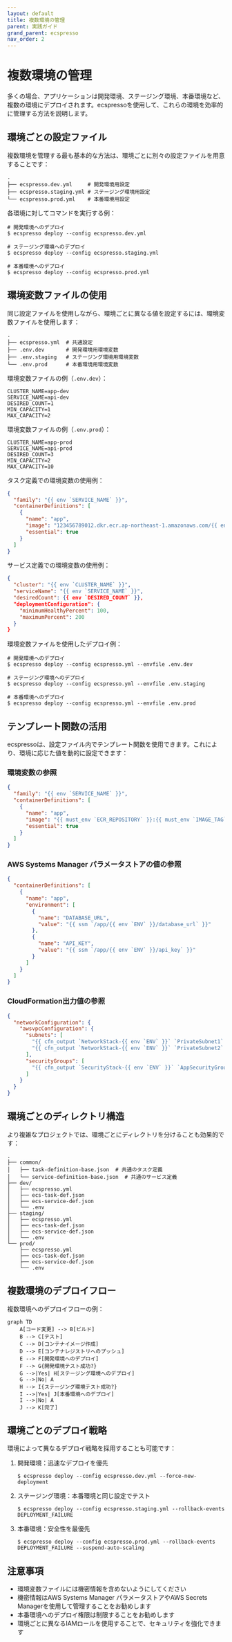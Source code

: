 ```yaml
---
layout: default
title: 複数環境の管理
parent: 実践ガイド
grand_parent: ecspresso
nav_order: 2
---
```


# 複数環境の管理

多くの場合、アプリケーションは開発環境、ステージング環境、本番環境など、複数の環境にデプロイされます。ecspressoを使用して、これらの環境を効率的に管理する方法を説明します。

## 環境ごとの設定ファイル

複数環境を管理する最も基本的な方法は、環境ごとに別々の設定ファイルを用意することです：

```
.
├── ecspresso.dev.yml     # 開発環境用設定
├── ecspresso.staging.yml # ステージング環境用設定
└── ecspresso.prod.yml    # 本番環境用設定
```

各環境に対してコマンドを実行する例：

```console
# 開発環境へのデプロイ
$ ecspresso deploy --config ecspresso.dev.yml

# ステージング環境へのデプロイ
$ ecspresso deploy --config ecspresso.staging.yml

# 本番環境へのデプロイ
$ ecspresso deploy --config ecspresso.prod.yml
```

## 環境変数ファイルの使用

同じ設定ファイルを使用しながら、環境ごとに異なる値を設定するには、環境変数ファイルを使用します：

```
.
├── ecspresso.yml  # 共通設定
├── .env.dev       # 開発環境用環境変数
├── .env.staging   # ステージング環境用環境変数
└── .env.prod      # 本番環境用環境変数
```

環境変数ファイルの例（`.env.dev`）：

```
CLUSTER_NAME=app-dev
SERVICE_NAME=api-dev
DESIRED_COUNT=1
MIN_CAPACITY=1
MAX_CAPACITY=2
```

環境変数ファイルの例（`.env.prod`）：

```
CLUSTER_NAME=app-prod
SERVICE_NAME=api-prod
DESIRED_COUNT=3
MIN_CAPACITY=2
MAX_CAPACITY=10
```

タスク定義での環境変数の使用例：

```json
{
  "family": "{{ env `SERVICE_NAME` }}",
  "containerDefinitions": [
    {
      "name": "app",
      "image": "123456789012.dkr.ecr.ap-northeast-1.amazonaws.com/{{ env `SERVICE_NAME` }}:latest",
      "essential": true
    }
  ]
}
```

サービス定義での環境変数の使用例：

```json
{
  "cluster": "{{ env `CLUSTER_NAME` }}",
  "serviceName": "{{ env `SERVICE_NAME` }}",
  "desiredCount": {{ env `DESIRED_COUNT` }},
  "deploymentConfiguration": {
    "minimumHealthyPercent": 100,
    "maximumPercent": 200
  }
}
```

環境変数ファイルを使用したデプロイ例：

```console
# 開発環境へのデプロイ
$ ecspresso deploy --config ecspresso.yml --envfile .env.dev

# ステージング環境へのデプロイ
$ ecspresso deploy --config ecspresso.yml --envfile .env.staging

# 本番環境へのデプロイ
$ ecspresso deploy --config ecspresso.yml --envfile .env.prod
```

## テンプレート関数の活用

ecspressoは、設定ファイル内でテンプレート関数を使用できます。これにより、環境に応じた値を動的に設定できます：

### 環境変数の参照

```json
{
  "family": "{{ env `SERVICE_NAME` }}",
  "containerDefinitions": [
    {
      "name": "app",
      "image": "{{ must_env `ECR_REPOSITORY` }}:{{ must_env `IMAGE_TAG` }}",
      "essential": true
    }
  ]
}
```

### AWS Systems Manager パラメータストアの値の参照

```json
{
  "containerDefinitions": [
    {
      "name": "app",
      "environment": [
        {
          "name": "DATABASE_URL",
          "value": "{{ ssm `/app/{{ env `ENV` }}/database_url` }}"
        },
        {
          "name": "API_KEY",
          "value": "{{ ssm `/app/{{ env `ENV` }}/api_key` }}"
        }
      ]
    }
  ]
}
```

### CloudFormation出力値の参照

```json
{
  "networkConfiguration": {
    "awsvpcConfiguration": {
      "subnets": [
        "{{ cfn_output `NetworkStack-{{ env `ENV` }}` `PrivateSubnet1` }}",
        "{{ cfn_output `NetworkStack-{{ env `ENV` }}` `PrivateSubnet2` }}"
      ],
      "securityGroups": [
        "{{ cfn_output `SecurityStack-{{ env `ENV` }}` `AppSecurityGroup` }}"
      ]
    }
  }
}
```

## 環境ごとのディレクトリ構造

より複雑なプロジェクトでは、環境ごとにディレクトリを分けることも効果的です：

```
.
├── common/
│   ├── task-definition-base.json  # 共通のタスク定義
│   └── service-definition-base.json  # 共通のサービス定義
├── dev/
│   ├── ecspresso.yml
│   ├── ecs-task-def.json
│   ├── ecs-service-def.json
│   └── .env
├── staging/
│   ├── ecspresso.yml
│   ├── ecs-task-def.json
│   ├── ecs-service-def.json
│   └── .env
└── prod/
    ├── ecspresso.yml
    ├── ecs-task-def.json
    ├── ecs-service-def.json
    └── .env
```

## 複数環境のデプロイフロー

複数環境へのデプロイフローの例：

```mermaid
graph TD
    A[コード変更] --> B[ビルド]
    B --> C[テスト]
    C --> D[コンテナイメージ作成]
    D --> E[コンテナレジストリへのプッシュ]
    E --> F[開発環境へのデプロイ]
    F --> G{開発環境テスト成功?}
    G -->|Yes| H[ステージング環境へのデプロイ]
    G -->|No| A
    H --> I{ステージング環境テスト成功?}
    I -->|Yes| J[本番環境へのデプロイ]
    I -->|No| A
    J --> K[完了]
```

## 環境ごとのデプロイ戦略

環境によって異なるデプロイ戦略を採用することも可能です：

1. 開発環境：迅速なデプロイを優先
   ```console
   $ ecspresso deploy --config ecspresso.dev.yml --force-new-deployment
   ```

2. ステージング環境：本番環境と同じ設定でテスト
   ```console
   $ ecspresso deploy --config ecspresso.staging.yml --rollback-events DEPLOYMENT_FAILURE
   ```

3. 本番環境：安全性を最優先
   ```console
   $ ecspresso deploy --config ecspresso.prod.yml --rollback-events DEPLOYMENT_FAILURE --suspend-auto-scaling
   ```

## 注意事項

- 環境変数ファイルには機密情報を含めないようにしてください
- 機密情報はAWS Systems Manager パラメータストアやAWS Secrets Managerを使用して管理することをお勧めします
- 本番環境へのデプロイ権限は制限することをお勧めします
- 環境ごとに異なるIAMロールを使用することで、セキュリティを強化できます
